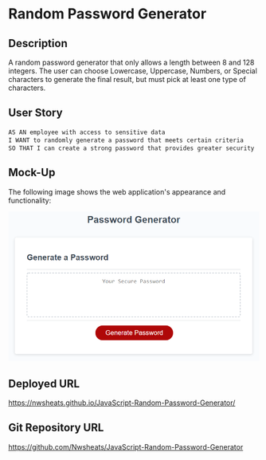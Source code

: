 # Random Password Generator

## Description

A random password generator that only allows a length between 8 and 128 integers. The user can choose Lowercase, Uppercase, Numbers, or Special characters to generate the final result, but must pick at least one type of characters.

## User Story

```
AS AN employee with access to sensitive data
I WANT to randomly generate a password that meets certain criteria
SO THAT I can create a strong password that provides greater security
```

## Mock-Up

The following image shows the web application's appearance and functionality:

![The Password Generator application displays a red button to "Generate Password".](./Assets/03-javascript-homework-demo.png)

## Deployed URL

https://nwsheats.github.io/JavaScript-Random-Password-Generator/

## Git Repository URL

https://github.com/Nwsheats/JavaScript-Random-Password-Generator
